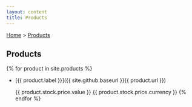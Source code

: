 ```yaml
---
layout: content
title: Products
---
```

[Home](/) > [Products](/products)
## Products
{% for product in site.products %}
* [{{ product.label }}]({{ site.github.baseurl }}{{ product.url }})

  {{ product.stock.price.value }} {{ product.stock.price.currency }}
{% endfor %}
